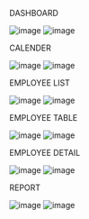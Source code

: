 DASHBOARD

![image](https://github.com/RuchitaSenjaliya001/Hr-Management/assets/127396165/b24e6aee-d874-4dfb-a7f6-5ed74938d336)
![image](https://github.com/RuchitaSenjaliya001/Hr-Management/assets/127396165/dbdaa142-c3bd-4f42-82a6-a9db6436e024)

CALENDER

![image](https://github.com/RuchitaSenjaliya001/Hr-Management/assets/127396165/81d36734-3af2-45a0-955b-a2a2f2380b8c)
![image](https://github.com/RuchitaSenjaliya001/Hr-Management/assets/127396165/c3b09c6f-05b4-4a34-8f79-ba60b9da8f4d)


EMPLOYEE LIST

![image](https://github.com/RuchitaSenjaliya001/Hr-Management/assets/127396165/d49f07e8-24a9-4675-8bc8-e1c6b06ddc9e)
![image](https://github.com/RuchitaSenjaliya001/Hr-Management/assets/127396165/f2997846-fcb0-4cf2-83a0-ffc96c22115e)


EMPLOYEE TABLE

![image](https://github.com/RuchitaSenjaliya001/Hr-Management/assets/127396165/356cad53-0705-4c6f-a254-b61a44aa463a)
![image](https://github.com/RuchitaSenjaliya001/Hr-Management/assets/127396165/bf114d6a-d5d1-4d98-8351-5d373a997259)


EMPLOYEE DETAIL

![image](https://github.com/RuchitaSenjaliya001/Hr-Management/assets/127396165/489b0205-229a-461d-8ad3-d2b901cff010)
![image](https://github.com/RuchitaSenjaliya001/Hr-Management/assets/127396165/5ab21720-5c83-48fa-90e4-493e2e0469c9)


REPORT 

![image](https://github.com/RuchitaSenjaliya001/Hr-Management/assets/127396165/46db9e14-4cb5-4e1f-9e09-11137738eb5f)
![image](https://github.com/RuchitaSenjaliya001/Hr-Management/assets/127396165/f28e555f-6d81-4299-940c-1e845ccd1b8a)

